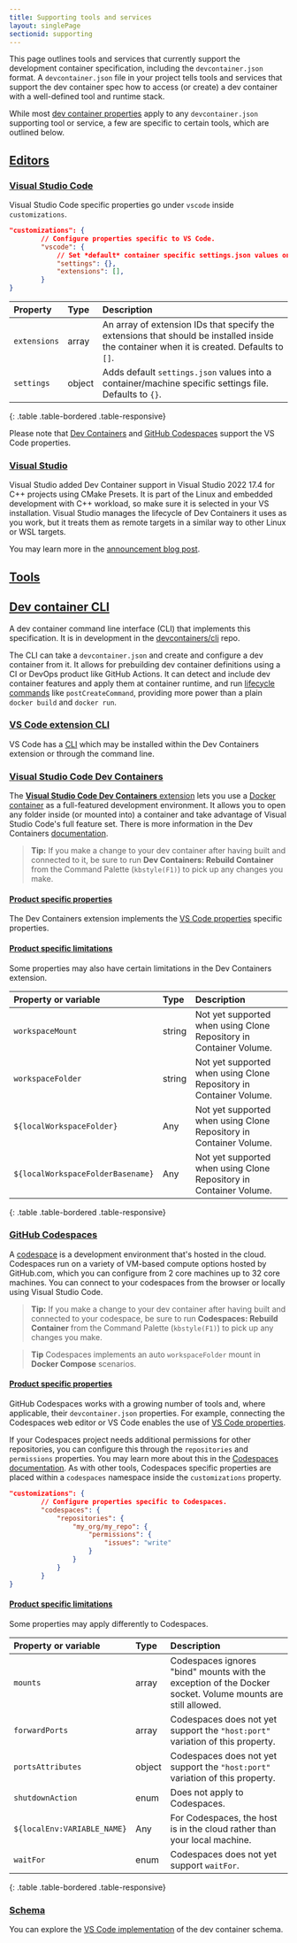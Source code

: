 ```yaml
---
title: Supporting tools and services
layout: singlePage
sectionid: supporting
---
```


This page outlines tools and services that currently support the development container specification, including the `devcontainer.json` format. A `devcontainer.json` file in your project tells tools and services that support the dev container spec how to access (or create) a dev container with a well-defined tool and runtime stack.

While most [dev container properties](implementors/json_reference) apply to any `devcontainer.json` supporting tool or service, a few are specific to certain tools, which are outlined below.

## <a href="#editors" name="editors" class="anchor"> Editors </a>

### <a href="#visual-studio-code" name="visual-studio-code" class="anchor"> Visual Studio Code </a>

Visual Studio Code specific properties go under `vscode` inside `customizations`.

```json
"customizations": {
		// Configure properties specific to VS Code.
		"vscode": {
			// Set *default* container specific settings.json values on container create.
			"settings": {},
			"extensions": [],
		}
}
```

| Property | Type  | Description |
|:------------------|:------------|:------------|
| `extensions` | array | An array of extension IDs that specify the extensions that should be installed inside the container when it is created. Defaults to `[]`. |
| `settings` | object | Adds default `settings.json` values into a container/machine specific settings file. Defaults to `{}`. |
{: .table .table-bordered .table-responsive}

Please note that [Dev Containers](#dev-containers) and [GitHub Codespaces](#github-codespaces) support the VS Code properties.

### <a href="#visual-studio" name="visual-studio" class="anchor"> Visual Studio </a>

Visual Studio added Dev Container support in Visual Studio 2022 17.4 for C++ projects using CMake Presets. It is part of the Linux and embedded development with C++ workload, so make sure it is selected in your VS installation. Visual Studio manages the lifecycle of Dev Containers it uses as you work, but it treats them as remote targets in a similar way to other Linux or WSL targets.

You may learn more in the [announcement blog post](https://devblogs.microsoft.com/cppblog/dev-containers-for-c-in-visual-studio/).

## <a href="#tools" name="tools" class="anchor"> Tools </a>

## <a href="#devcontainer-cli" name="devcontainer-cli" class="anchor"> Dev container CLI </a>

A dev container command line interface (CLI) that implements this specification. It is in development in the [devcontainers/cli](https://github.com/devcontainers/cli) repo.

The CLI can take a `devcontainer.json` and create and configure a dev container from it. It allows for prebuilding dev container definitions using a CI or DevOps product like GitHub Actions. It can detect and include dev container features and apply them at container runtime, and run [lifecycle commands](implementors/json_reference/#lifecycle-scripts) like `postCreateCommand`, providing more power than a plain `docker build` and `docker run`.

### <a href="#dev-containers-cli" name="dev-containers-cli" class="anchor"> VS Code extension CLI </a>

VS Code has a [CLI](https://code.visualstudio.com/docs/remote/devcontainer-cli) which may be installed within the Dev Containers extension or through the command line.

### <a href="#dev-containers" name="dev-containers" class="anchor"> Visual Studio Code Dev Containers </a>

The [**Visual Studio Code Dev Containers** extension](https://marketplace.visualstudio.com/items?itemName=ms-vscode-remote.remote-containers) lets you use a [Docker container](https://docker.com) as a full-featured development environment. It allows you to open any folder inside (or mounted into) a container and take advantage of Visual Studio Code's full feature set. There is more information in the Dev Containers [documentation](https://code.visualstudio.com/docs/remote/containers).

> **Tip:** If you make a change to your dev container after having built and connected to it, be sure to run **Dev Containers: Rebuild Container** from the Command Palette (`kbstyle(F1)`) to pick up any changes you make.

#### <a href="#product-specific-properties" name="product-specific-properties" class="anchor"> Product specific properties </a>

The Dev Containers extension implements the [VS Code properties](#visual-studio-code) specific properties.

#### <a href="#dev-containers-code-specific-limitations" name="dev-containers-specific-limitations" class="anchor"> Product specific limitations </a>

Some properties may also have certain limitations in the Dev Containers extension.

| Property or variable | Type  | Description |
|:------------------|:------------|:------------|
| `workspaceMount` | string | Not yet supported when using Clone Repository in Container Volume. |
| `workspaceFolder` | string | Not yet supported when using Clone Repository in Container Volume. |
| `${localWorkspaceFolder}`  | Any | Not yet supported when using Clone Repository in Container Volume. |
| `${localWorkspaceFolderBasename}` | Any | Not yet supported when using Clone Repository in Container Volume. |
{: .table .table-bordered .table-responsive}

### <a href="#github-codespaces" name="github-codespaces" class="anchor"> GitHub Codespaces </a>

A [codespace](https://docs.github.com/en/codespaces/overview) is a development environment that's hosted in the cloud. Codespaces run on a variety of VM-based compute options hosted by GitHub.com, which you can configure from 2 core machines up to 32 core machines. You can connect to your codespaces from the browser or locally using Visual Studio Code.

> **Tip:** If you make a change to your dev container after having built and connected to your codespace, be sure to run **Codespaces: Rebuild Container** from the Command Palette (`kbstyle(F1)`) to pick up any changes you make.

> **Tip** Codespaces implements an auto `workspaceFolder` mount in **Docker Compose** scenarios.

#### <a href="#codespaces-specific-properties" name="codespaces-specific-properties" class="anchor"> Product specific properties </a>
GitHub Codespaces works with a growing number of tools and, where applicable, their `devcontainer.json` properties. For example, connecting the Codespaces web editor or VS Code enables the use of [VS Code properties](#visual-studio-code).

If your Codespaces project needs additional permissions for other repositories, you can configure this through the `repositories` and `permissions` properties. You may learn more about this in the [Codespaces documentation](https://docs.github.com/en/codespaces/managing-your-codespaces/managing-repository-access-for-your-codespaces). As with other tools, Codespaces specific properties are placed within a `codespaces` namespace inside the `customizations` property.

```json
"customizations": {
		// Configure properties specific to Codespaces.
		"codespaces": {
			"repositories": {
				"my_org/my_repo": {
					"permissions": {
						"issues": "write"
					}
				}
			}
		}
}
```

#### <a href="#codespaces-specific-limitations" name="codespaces-specific-limitations" class="anchor"> Product specific limitations </a>

Some properties may apply differently to Codespaces.

| Property or variable | Type  | Description |
|:------------------|:------------|:------------|
| `mounts` | array | Codespaces ignores "bind" mounts with the exception of the Docker socket. Volume mounts are still allowed.|
| `forwardPorts` | array | Codespaces does not yet support the `"host:port"` variation of this property. |
| `portsAttributes` | object | Codespaces does not yet support the `"host:port"` variation of this property.|
| `shutdownAction` | enum | Does not apply to Codespaces. |
| `${localEnv:VARIABLE_NAME}` | Any | For Codespaces, the host is in the cloud rather than your local machine.|
| `waitFor` | enum | Codespaces does not yet support `waitFor`. |
{: .table .table-bordered .table-responsive}

### <a href="#schema" name="schema" class="anchor"> Schema </a>

You can explore the [VS Code implementation](implementors/json_schema) of the dev container schema.
